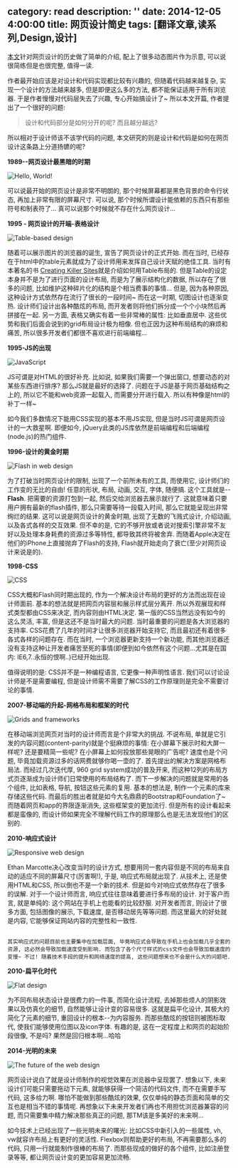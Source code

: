 category: read
description: ''
date: 2014-12-05 4:00:00
title: 网页设计简史
tags: [翻译文章,读系列,Design,设计]
---

<p><a href="http://blog.froont.com/brief-history-of-web-design-for-designers/">本文</a>针对网页设计的历史做了简单的介绍, 配上了很多动态图片作为示意, 可以说很简练但是也很完整, 值得一读.</p>

<p>作者最开始应该是对设计和代码实现都比较有兴趣的, 但随着代码越来越复杂, 实现一个设计的方法越来越多, 但是即便这么多的方法, 都不能保证适用于所有浏览器. 于是作者慢慢对代码层失去了兴趣, 专心开始搞设计了~ 所以本文开篇, 作者提出了一个很好的问题:</p>

<blockquote>
  <p>设计和代码部分是如何分开的呢? 而且越分越远?</p>
</blockquote>

<p>所以相对于设计师该不该学代码的问题, 本文研究的则是设计和代码是如何在网页设计这条路上分道扬镳的呢?</p>

<p><strong>1989--网页设计最黑暗的时期</strong></p>

<p><img src="http://blog.froont.com/content/images/2014/12/01-Tab_keys-1.gif" alt="Hello, World!" title=""></p>

<p>可以说最开始的网页设计是非常不明朗的, 那个时候屏幕都是黑色背景的命令行状态, 再加上非常有限的屏幕尺寸.  可以说, 那个时候所谓设计能依赖的东西只有那些符号和制表符了... 真可以说那个时候就不存在什么网页设计...</p>

<p><strong>1995 - 网页设计的开端-表格设计</strong></p>

<p><img src="http://blog.froont.com/content/images/2014/12/02-Tables-1.gif" alt="Table-based design" title=""></p>

<p>随着可以展示图片的浏览器的诞生, 宣告了网页设计的正式开始. 而在当时, 已经存在于html中的table元素就成为了设计师用来发挥自己设计天赋的绝佳工具. 当时有本著名的书 <a href="http://www.amazon.com/Creating-Killer-Sites-David-Siegel/dp/1568304331">Creating Killer Sites</a>就是介绍如何用Table布局的. 但是Table的设定本身并不是为了进行页面的设计布局, 而是为了展示结构化的数据, 所以存在了很多的问题, 比如维护这种碎片化的结构是个相当费事的事情... 但是, 因为各种原因, 这种设计方式依然存在流行了很长的一段时间~ 而在这一时期, 切图设计也逐渐变热. 设计师们设计出各种酷炫的布局, 而开发者则将他们拆分成一个个小块然后再拼接在一起. 另一方面, 表格又确实有着一些非常棒的属性: 比如垂直居中. 这些优势和我们后面会说到的grid布局设计极为相像.  但也正因为这种布局结构的麻烦和痛苦, 所以很多开发者们都很不喜欢进行前端编程...</p>

<p><strong>1995-JS的出现</strong></p>

<p><img src="http://blog.froont.com/content/images/2014/12/03-Javascript-1.gif" alt="JavaScript" title=""></p>

<p>JS可谓是对HTML的很好补充. 比如说, 如果我们需要一个弹出窗口, 想要动态的对某些东西进行排序? 那么JS就是最好的选择了.  问题在于JS是基于网页基础结构之上的, 所以它不能和web资源一起载入, 而需要分开进行载入.  所以有种像是html的补丁一样~</p>

<p>如今我们多数情况下能用CSS实现的基本不用JS实现, 但是当时JS可谓是网页设计的一大救星啊. 即便如今, jQuery此类的JS库依然是前端编程和后端编程(node.js)的热门组件.</p>

<p><strong>1996-设计的黄金时期</strong></p>

<p><img src="http://blog.froont.com/content/images/2014/12/04-Flash-1.gif" alt="Flash in web design" title=""></p>

<p>为了打破当时网页设计的限制, 出现了一个前所未有的工具, 而使用它, 设计师们的工作变的无比的自由! 任意的形状, 布局, 动画, 交互, 字体, 随便搞. 这个工具就是--<strong>Flash</strong>. 把需要的资源打包到一起, 然后交给浏览器去展示就行了. 这就意味着只要用户拥有最新的flash插件, 那么只需要等待一段载入时间, 那么它就能呈现出非常绚烂的结果. 这可以说是网页设计的黄金时期, 出现了无数的飞溅式设计, 介绍动画, 以及各式各样的交互效果. 但不幸的是, 它的不够开放或者说对搜索引擎非常不友好以及处理本身耗费的资源过多等特性, 都导致其终将被舍弃. 而随着Apple决定在他们的iPhone上直接抛弃了Flash的支持, Flash就开始走向了衰亡(至少对网页设计来说是的).</p>

<p><strong>1998-CSS</strong></p>

<p><img src="http://blog.froont.com/content/images/2014/12/05-CSS-2.gif" alt="CSS" title=""></p>

<p>CSS大概和Flash同时期出现的, 作为一个解决设计布局的更好的方法而出现在设计师面前.  基本的想法就是把网页内容层和展示样式层分离开. 所以外观展现和样式类型都由CSS来决定, 而内容则由HTML决定. 第一版的CSS当然远没有如今的这么灵活, 丰富, 但是这还不是当时最大的问题. 当时最重要的问题是各大浏览器的支持率. CSS花费了几年的时间才让很多浏览器开始支持它, 而且最初还有着很多各式各样的问题存在.  而在当时, 一个浏览器更新支持一个新功能, 而其他浏览器还没有支持这种让开发者痛苦至死的事情(即便到如今依然有这个问题...尤其是在国内: IE6,7..永恒的恨啊..)已经开始出现. </p>

<p>值得说明的是: CSS并不是一种编程语言, 它更像一种声明性语言. 我们可以讨论设计师是不是需要编程, 但是设计师需不需要了解CSS的工作原理则是完全不需要讨论的事情.</p>

<p><strong>2007-移动端的升起-网格布局和框架的时代</strong></p>

<p><img src="http://blog.froont.com/content/images/2014/12/06-Grids-1.gif" alt="Grids and frameworks" title=""></p>

<p>在移动端浏览网页对当时的设计师而言是个非常大的挑战. 不说布局, 单就是它引发的内容问题(content-parity)就是个挺麻烦的事情: 在小屏幕下展示时和大屏一样呢? 还是要精简一些呢? 在小屏幕上如何投放那些晃眼的广告呢? 速度也是个问题, 毕竟加载资源过多的话网费就够你喝一壶的了. 首先提出的解决方案是网格布局法. 而经过几次迭代厚, 960 grid system成功的普及开来, 而这种12列的布局方式页逐渐成为设计师们日常使用的布局结构了.  而下一步解决的问题就是常用的各个组件, 比如表格, 导航, 按钮这些元素的复用. 基本的想法是, 制作一个元素的库来存储这些代码. 而最后的胜出者就是如今大名鼎鼎的Bootstrap和Foundation了~  而随着网页和app的界限逐渐消失, 这些框架变的更加流行. 但是所有的设计看起来都是蛮像的, 而设计师如果完全不理解代码工作的原理那么也是无法发现他们的区别的.</p>

<p><strong>2010-响应式设计</strong></p>

<p><img src="http://blog.froont.com/content/images/2014/12/07-Responsive-3.gif" alt="Responsive web design" title=""></p>

<p>Ethan Marcotte决心改变当时的设计方式, 想要用同一套内容但是不同的布局来自动的适应不同的屏幕尺寸(厉害啊!), 于是, 响应式布局就出现了. 从技术上, 还是使用HTML和CSS, 所以倒也不是一个新的技术. 但是如今对响应式依然存在了很多的误解. 对于一个设计师而言, 响应式往往意味着要进行多布局的设计. 对于客户而言, 就是单纯的: 这个网站在手机上也能看的比较舒服. 对开发者而言, 则设计了很多方面, 包括图像的展示, 下载速度, 是否移动居先等等问题. 而这里最大的好处就是内容, 它能够保证网站内容的完整性和一致性. </p>

<p><code>
其实响应式的问题目前也主要集中在加载层面, 毕竟响应式会导致在手机上也会加载几乎全套的资源, 这必然会导致加载速度受到影响. 而包含了各个尺寸样式的css文件也会导致加载速度的变慢~ 不过! 随着技术手段的提升和网络速度的提高, 这些问题想来也不会是什么大的问题吧.
</code></p>

<p><strong>2010-扁平化时代</strong></p>

<p><img src="http://blog.froont.com/content/images/2014/12/08-Flat-2.gif" alt="Flat design" title=""></p>

<p>为不同布局状态设计是很费力的一件事, 而简化设计流程, 去掉那些烦人的阴影效果以及仿真化的细节, 自然能够让设计变的容易很多. 这就是扁平化设计, 其极大的简化了元素的细节, 重回设计的根本--为内容服务.  而那些酷炫的按钮则被图标取代, 使我们能够使用位图以及icon字体. 有趣的是, 这在一定程度上和网页的起始阶段很像, 不是吗? 果然是回归根本啊...哈哈</p>

<p><strong>2014-光明的未来</strong></p>

<p><img src="http://blog.froont.com/content/images/2014/12/09-Future-1.gif" alt="The future of the web design" title=""></p>

<p>网页设计说白了就是设计师制作的视觉效果在浏览器中呈现罢了. 想象以下, 未来设计们可能只需要拖动下元素, 就能够获得一个简洁的代码文件, 而不在需要手写代码, 这多给力啊. 哪怕不能做到那些酷炫的效果, 仅仅单纯的静态页面和简单的交互也是相当不错的事情呢. 再想象以下未来开发者们再也不用担忧浏览器兼容的问题, 而只需要集中精力解决那些真正的问题, 那TM该是多美好的未来啊...</p>

<p>如今技术上已经出现了一些光明未来的曙光: 比如CSS中新引入的一些属性, vh, vw就容许布局上有更好的灵活性. Flexbox则帮助更好的布局, 不再需要那么多的代码, 只用一行就能制作很棒的布局了. 而那些现成的做好的各个组件, 比如注册登录等等, 都让网页设计变的更加容易更加流畅. </p>

